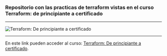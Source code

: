 ### Repositorio con las practicas de terraform vistas en el curso Terraform: de principiante a certificado

---

![Terraform: De principiante a certificado](/images/Portada%20curso.png)

---

En este link pueden acceder al curso: [Terraform: De principiante a certificado](https://www.udemy.com/course/draft/4935224/?referralCode=DD5D6065F19277ACAD48).
